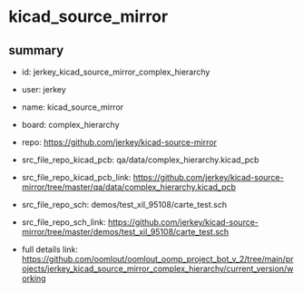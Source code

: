 # kicad_source_mirror
 
## summary 
* id: jerkey_kicad_source_mirror_complex_hierarchy
* user: jerkey
* name: kicad_source_mirror
* board: complex_hierarchy
* repo: https://github.com/jerkey/kicad-source-mirror
* src_file_repo_kicad_pcb: qa/data/complex_hierarchy.kicad_pcb
* src_file_repo_kicad_pcb_link: https://github.com/jerkey/kicad-source-mirror/tree/master/qa/data/complex_hierarchy.kicad_pcb


* src_file_repo_sch: demos/test_xil_95108/carte_test.sch
* src_file_repo_sch_link: https://github.com/jerkey/kicad-source-mirror/tree/master/demos/test_xil_95108/carte_test.sch
* full details link: https://github.com/oomlout/oomlout_oomp_project_bot_v_2/tree/main/projects/jerkey_kicad_source_mirror_complex_hierarchy/current_version/working  






